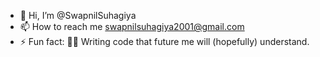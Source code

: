 - 👋 Hi, I’m @SwapnilSuhagiya
- 📫 How to reach me swapnilsuhagiya2001@gmail.com
- ⚡ Fun fact: 👨‍💻 Writing code that future me will (hopefully) understand.

<!---
SwapnilSuhagiya/SwapnilSuhagiya is a ✨ special ✨ repository because its `README.md` (this file) appears on your GitHub profile.
You can click the Preview link to take a look at your changes.
--->
